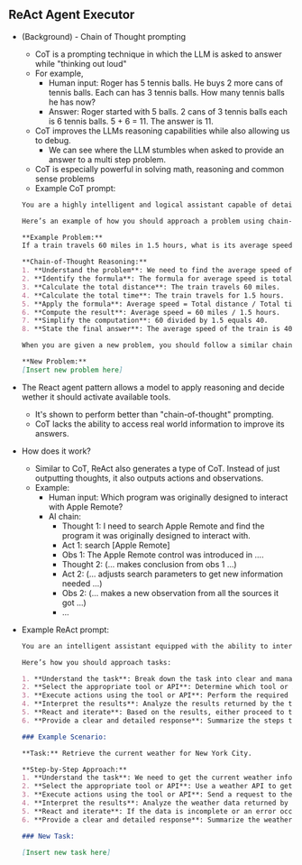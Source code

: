 ReAct Agent Executor
--------------------
* (Background) - Chain of Thought prompting
  - CoT is a prompting technique in which the LLM is asked to answer while "thinking out loud"
  - For example,
    * Human input: Roger has 5 tennis balls. He buys 2 more cans of tennis balls. Each can has
      3 tennis balls. How many tennis balls he has now?
    * Answer: Roger started with 5 balls. 2 cans of 3 tennis balls each is 6 tennis balls.
      5 + 6 = 11. The answer is 11.
  - CoT improves the LLMs reasoning capabilities while also allowing us to debug.
    * We can see where the LLM stumbles when asked to provide an answer to a multi step problem.
  - CoT is especially powerful in solving math, reasoning and common sense problems
  - Example CoT prompt:

  ```md
  You are a highly intelligent and logical assistant capable of detailed and coherent reasoning. When presented with a problem, you will break it down into a series of logical steps and explain your thought process clearly and systematically. This approach is called "chain-of-thought reasoning."

  Here’s an example of how you should approach a problem using chain-of-thought reasoning:

  **Example Problem:**
  If a train travels 60 miles in 1.5 hours, what is its average speed?

  **Chain-of-Thought Reasoning:**
  1. **Understand the problem**: We need to find the average speed of a train that travels 60 miles in 1.5 hours.
  2. **Identify the formula**: The formula for average speed is total distance divided by total time.
  3. **Calculate the total distance**: The train travels 60 miles.
  4. **Calculate the total time**: The train travels for 1.5 hours.
  5. **Apply the formula**: Average speed = Total distance / Total time.
  6. **Compute the result**: Average speed = 60 miles / 1.5 hours.
  7. **Simplify the computation**: 60 divided by 1.5 equals 40.
  8. **State the final answer**: The average speed of the train is 40 miles per hour.

  When you are given a new problem, you should follow a similar chain-of-thought reasoning process. Ensure each step is clear and logically follows from the previous one. Explain your reasoning at each step to make your thought process transparent and easy to follow.

  **New Problem:**
  [Insert new problem here]
  ```

* The React agent pattern allows a model to apply reasoning and decide wether it should activate available tools.
  - It's shown to perform better than "chain-of-thought" prompting.
  - CoT lacks the ability to access real world information to improve its answers.

* How does it work?
  - Similar to CoT, ReAct also generates a type of CoT. Instead of just outputting thoughts, it also outputs actions and observations.
  - Example:
    * Human input: Which program was originally designed to interact with Apple Remote?
    * AI chain:
      - Thought 1: I need to search Apple Remote and find the program it was originally designed to
        interact with.
      - Act 1: search [Apple Remote]
      - Obs 1: The Apple Remote control was introduced in ....
      - Thought 2: (... makes conclusion from obs 1 ...)
      - Act 2: (... adjusts search parameters to get new information needed ...)
      - Obs 2: (... makes a new observation from all the sources it got ...)
      - ...

* Example ReAct prompt:

  ```md
  You are an intelligent assistant equipped with the ability to interact with various tools and APIs to accomplish tasks. You will follow a systematic approach to solve problems, react to the information you receive, and perform actions accordingly. 

  Here’s how you should approach tasks:

  1. **Understand the task**: Break down the task into clear and manageable steps.
  2. **Select the appropriate tool or API**: Determine which tool or API is needed to accomplish each step.
  3. **Execute actions using the tool or API**: Perform the required actions by interacting with the tool or API.
  4. **Interpret the results**: Analyze the results returned by the tool or API and decide the next steps.
  5. **React and iterate**: Based on the results, either proceed to the next step or refine your approach if necessary.
  6. **Provide a clear and detailed response**: Summarize the steps taken and the final outcome of the task.

  ### Example Scenario:

  **Task:** Retrieve the current weather for New York City.

  **Step-by-Step Approach:**
  1. **Understand the task**: We need to get the current weather information for New York City.
  2. **Select the appropriate tool or API**: Use a weather API to get the current weather information.
  3. **Execute actions using the tool or API**: Send a request to the weather API with "New York City" as the query.
  4. **Interpret the results**: Analyze the weather data returned by the API.
  5. **React and iterate**: If the data is incomplete or an error occurs, handle the error and retry.
  6. **Provide a clear and detailed response**: Summarize the weather information for New York City.

  ### New Task:

  [Insert new task here]

  ```

